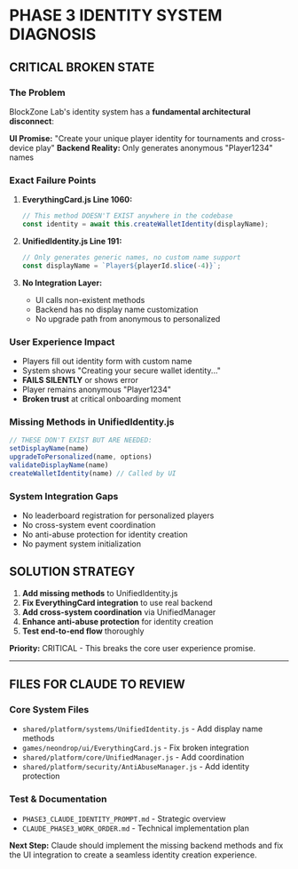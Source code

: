 # PHASE 3 IDENTITY SYSTEM DIAGNOSIS

## CRITICAL BROKEN STATE

### The Problem
BlockZone Lab's identity system has a **fundamental architectural disconnect**:

**UI Promise:** "Create your unique player identity for tournaments and cross-device play"
**Backend Reality:** Only generates anonymous "Player1234" names

### Exact Failure Points

1. **EverythingCard.js Line 1060:**
   ```javascript
   // This method DOESN'T EXIST anywhere in the codebase
   const identity = await this.createWalletIdentity(displayName);
   ```

2. **UnifiedIdentity.js Line 191:**
   ```javascript
   // Only generates generic names, no custom name support
   const displayName = `Player${playerId.slice(-4)}`;
   ```

3. **No Integration Layer:**
   - UI calls non-existent methods
   - Backend has no display name customization
   - No upgrade path from anonymous to personalized

### User Experience Impact
- Players fill out identity form with custom name
- System shows "Creating your secure wallet identity..." 
- **FAILS SILENTLY** or shows error
- Player remains anonymous "Player1234"
- **Broken trust** at critical onboarding moment

### Missing Methods in UnifiedIdentity.js
```javascript
// THESE DON'T EXIST BUT ARE NEEDED:
setDisplayName(name)
upgradeToPersonalized(name, options)
validateDisplayName(name)
createWalletIdentity(name) // Called by UI
```

### System Integration Gaps
- No leaderboard registration for personalized players
- No cross-system event coordination
- No anti-abuse protection for identity creation
- No payment system initialization

## SOLUTION STRATEGY

1. **Add missing methods** to UnifiedIdentity.js
2. **Fix EverythingCard integration** to use real backend
3. **Add cross-system coordination** via UnifiedManager
4. **Enhance anti-abuse protection** for identity creation
5. **Test end-to-end flow** thoroughly

**Priority:** CRITICAL - This breaks the core user experience promise.

---

## FILES FOR CLAUDE TO REVIEW

### Core System Files
- `shared/platform/systems/UnifiedIdentity.js` - Add display name methods
- `games/neondrop/ui/EverythingCard.js` - Fix broken integration
- `shared/platform/core/UnifiedManager.js` - Add coordination
- `shared/platform/security/AntiAbuseManager.js` - Add identity protection

### Test & Documentation
- `PHASE3_CLAUDE_IDENTITY_PROMPT.md` - Strategic overview
- `CLAUDE_PHASE3_WORK_ORDER.md` - Technical implementation plan

**Next Step:** Claude should implement the missing backend methods and fix the UI integration to create a seamless identity creation experience.
